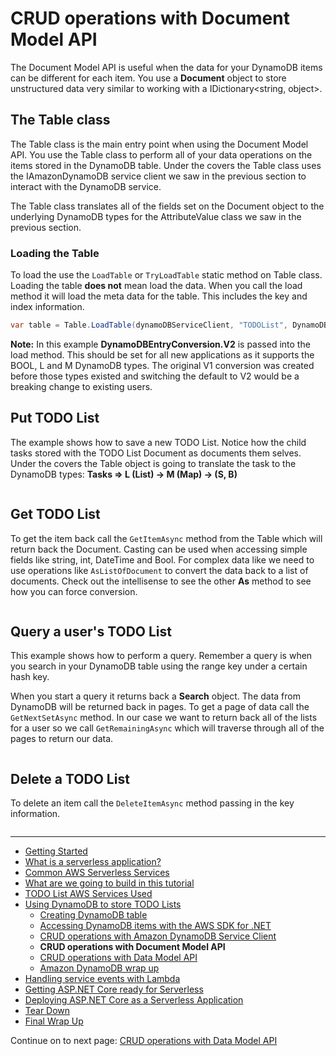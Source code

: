 # CRUD operations with Document Model API

The Document Model API is useful when the data for your DynamoDB items can be different for each 
item. You use a **Document** object to store unstructured data very similar to working with a 
IDictionary<string, object>.

## The Table class

The Table class is the main entry point when using the Document Model API. You use the Table class to
perform all of your data operations on the items stored in the DynamoDB table. Under the covers
the Table class uses the IAmazonDynamoDB service client we saw in the previous section to interact
with the DynamoDB service.

The Table class translates all of the fields set on the Document object to the underlying DynamoDB types
for the AttributeValue class we saw in the previous section.

### Loading the Table

To load the use the `LoadTable` or `TryLoadTable` static method on Table class. Loading the
table **does not** mean load the data. When you call the load method it will load the
meta data for the table. This includes the key and index information.

```csharp
var table = Table.LoadTable(dynamoDBServiceClient, "TODOList", DynamoDBEntryConversion.V2);
```

**Note:** In this example **DynamoDBEntryConversion.V2** is passed into the load method. This should
be set for all new applications as it supports the BOOL, L and M DynamoDB types. The original V1 conversion was 
created before those types existed and switching the default to V2 would be a breaking change to existing users.

## Put TODO List

The example shows how to save a new TODO List. Notice how the child tasks stored with the TODO List Document as documents
them selves. Under the covers the Table object is going to translate the task to the DynamoDB types: **Tasks => L (List) -> M (Map) -> (S, B)**

```cs --source-file ../Snippets/DynamoDBDocumentModel.cs --project ../Snippets/Snippets.csproj --region document_model_put
```

## Get TODO List

To get the item back call the `GetItemAsync` method from the Table which will return back the Document. Casting can be
used when accessing simple fields like string, int, DateTime and Bool. For complex data like we need to use operations
like `AsListOfDocument` to convert the data back to a list of documents. Check out the intellisense to see the
other **As** method to see how you can force conversion.

```cs --source-file ../Snippets/DynamoDBDocumentModel.cs --project ../Snippets/Snippets.csproj --region document_model_get
```

## Query a user's TODO List

This example shows how to perform a query. Remember a query is when you search in your DynamoDB table using the range key under a certain hash key.

When you start a query it returns back a **Search** object. The data from DynamoDB will be returned back in pages. To get a page of 
data call the `GetNextSetAsync` method. In our case we want to return back all of the lists for a user so we call `GetRemainingAsync`
which will traverse through all of the pages to return our data. 

```cs --source-file ../Snippets/DynamoDBDocumentModel.cs --project ../Snippets/Snippets.csproj --region document_model_query
```

## Delete a TODO List

To delete an item call the `DeleteItemAsync` method passing in the key information.

```cs --source-file ../Snippets/DynamoDBDocumentModel.cs --project ../Snippets/Snippets.csproj --region document_model_delete
```


<!-- Generated Navigation -->
---

* [Getting Started](../GettingStarted.md)
* [What is a serverless application?](../WhatIsServerless.md)
* [Common AWS Serverless Services](../CommonServerlessServices.md)
* [What are we going to build in this tutorial](../WhatAreWeBuilding.md)
* [TODO List AWS Services Used](../TODOListServices.md)
* [Using DynamoDB to store TODO Lists](../DynamoDBModule/WhatIsDynamoDB.md)
  * [Creating DynamoDB table](../DynamoDBModule/CreateTable.md)
  * [Accessing DynamoDB items with the AWS SDK for .NET](../DynamoDBModule/DotNetDynamoDBAPIs.md)
  * [CRUD operations with Amazon DynamoDB Service Client](../DynamoDBModule/DDBServiceClientAPI.md)
  * **CRUD operations with Document Model API**
  * [CRUD operations with Data Model API](../DynamoDBModule/DotNetDynamoDBDataModel.md)
  * [Amazon DynamoDB wrap up](../DynamoDBModule/DynamoDBWrapUp.md)
* [Handling service events with Lambda](../StreamProcessing/ServiceEvents.md)
* [Getting ASP.NET Core ready for Serverless](../ASP.NETCoreFrontend/TheFrontend.md)
* [Deploying ASP.NET Core as a Serverless Application](../DeployingFrontend/DeployingFrontend.md)
* [Tear Down](../TearDown.md)
* [Final Wrap Up](../FinalWrapup.md)

Continue on to next page: [CRUD operations with Data Model API](../DynamoDBModule/DotNetDynamoDBDataModel.md)

